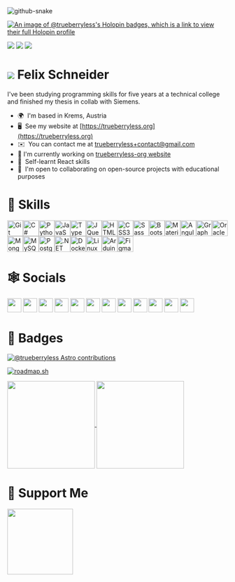 <picture>
  <source media="(prefers-color-scheme: dark)" srcset="https://raw.githubusercontent.com/trueberryless/trueberryless/output/github-contribution-grid-snake-dark.svg" />
  <source media="(prefers-color-scheme: light)" srcset="https://raw.githubusercontent.com/<github_user>/<repository>/<target_branch>/github-snake.svg" />
  <img alt="github-snake" src="https://raw.githubusercontent.com/<github_user>/<repository>/<target_branch>/github-snake.svg" />
</picture>

[![An image of @trueberryless's Holopin badges, which is a link to view their full Holopin profile](https://holopin.me/trueberryless)](https://holopin.io/@trueberryless)

![](https://img.shields.io/badge/ØWPM-80-yellow)
![](https://img.shields.io/badge/Country-Austria-blueviolet)
![](https://img.shields.io/badge/Coolness-look%20at%20the%20stats%20bro-brightgreen)

# ![](https://user-images.githubusercontent.com/18350557/176309783-0785949b-9127-417c-8b55-ab5a4333674e.gif) Felix Schneider

I've been studying programming skills for five years at a technical college and finished my thesis in collab with Siemens.

*   🌍  I'm based in Krems, Austria
*   🖥️  See my website at [https://trueberryless.org](https://trueberryless.org)
*   ✉️  You can contact me at [trueberryless+contact@gmail.com](mailto:trueberryless+contact@gmail.com)
*   🚀  I'm currently working on [trueberryless-org website](https://trueberryless-org.trueberryless.org)
*   🧠  Self-learnt React skills
*   🤝  I'm open to collaborating on open-source projects with educational purposes

# 🥷 Skills

<p align="left">
  <a href="https://git-scm.com/" target="_blank" rel="noreferrer"
    ><img
      src="https://raw.githubusercontent.com/danielcranney/readme-generator/main/public/icons/skills/git-colored.svg"
      width="36"
      height="36"
      alt="Git" /></a
  ><a
    href="https://docs.microsoft.com/en-us/dotnet/csharp/"
    target="_blank"
    rel="noreferrer"
    ><img
      src="https://raw.githubusercontent.com/danielcranney/readme-generator/main/public/icons/skills/csharp-colored.svg"
      width="36"
      height="36"
      alt="C#" /></a
  ><a href="https://www.python.org/" target="_blank" rel="noreferrer"
    ><img
      src="https://raw.githubusercontent.com/danielcranney/readme-generator/main/public/icons/skills/python-colored.svg"
      width="36"
      height="36"
      alt="Python" /></a
  ><a
    href="https://developer.mozilla.org/en-US/docs/Web/JavaScript"
    target="_blank"
    rel="noreferrer"
    ><img
      src="https://raw.githubusercontent.com/danielcranney/readme-generator/main/public/icons/skills/javascript-colored.svg"
      width="36"
      height="36"
      alt="JavaScript" /></a
  ><a href="https://www.typescriptlang.org/" target="_blank" rel="noreferrer"
    ><img
      src="https://raw.githubusercontent.com/danielcranney/readme-generator/main/public/icons/skills/typescript-colored.svg"
      width="36"
      height="36"
      alt="TypeScript" /></a
  ><a href="https://jquery.com/" target="_blank" rel="noreferrer"
    ><img
      src="https://raw.githubusercontent.com/danielcranney/readme-generator/main/public/icons/skills/jquery-colored.svg"
      width="36"
      height="36"
      alt="JQuery" /></a
  ><a
    href="https://developer.mozilla.org/en-US/docs/Glossary/HTML5"
    target="_blank"
    rel="noreferrer"
    ><img
      src="https://raw.githubusercontent.com/danielcranney/readme-generator/main/public/icons/skills/html5-colored.svg"
      width="36"
      height="36"
      alt="HTML5" /></a
  ><a href="https://www.w3.org/TR/CSS/#css" target="_blank" rel="noreferrer"
    ><img
      src="https://raw.githubusercontent.com/danielcranney/readme-generator/main/public/icons/skills/css3-colored.svg"
      width="36"
      height="36"
      alt="CSS3" /></a
  ><a href="https://sass-lang.com/" target="_blank" rel="noreferrer"
    ><img
      src="https://raw.githubusercontent.com/danielcranney/readme-generator/main/public/icons/skills/sass-colored.svg"
      width="36"
      height="36"
      alt="Sass" /></a
  ><a href="https://getbootstrap.com/" target="_blank" rel="noreferrer"
    ><img
      src="https://raw.githubusercontent.com/danielcranney/readme-generator/main/public/icons/skills/bootstrap-colored.svg"
      width="36"
      height="36"
      alt="Bootstrap" /></a
  ><a href="https://mui.com/" target="_blank" rel="noreferrer"
    ><img
      src="https://raw.githubusercontent.com/danielcranney/readme-generator/main/public/icons/skills/materialui-colored.svg"
      width="36"
      height="36"
      alt="Material UI" /></a
  ><a href="https://angular.io/" target="_blank" rel="noreferrer"
    ><img
      src="https://raw.githubusercontent.com/danielcranney/readme-generator/main/public/icons/skills/angularjs-colored.svg"
      width="36"
      height="36"
      alt="Angular" /></a
  ><a href="https://graphql.org/" target="_blank" rel="noreferrer"
    ><img
      src="https://raw.githubusercontent.com/danielcranney/readme-generator/main/public/icons/skills/graphql-colored.svg"
      width="36"
      height="36"
      alt="GraphQL" /></a
  ><a
    href="https://www.oracle.com/uk/index.html"
    target="_blank"
    rel="noreferrer"
    ><img
      src="https://raw.githubusercontent.com/danielcranney/readme-generator/main/public/icons/skills/oracle-colored.svg"
      width="36"
      height="36"
      alt="Oracle" /></a
  ><a href="https://www.mongodb.com/" target="_blank" rel="noreferrer"
    ><img
      src="https://raw.githubusercontent.com/danielcranney/readme-generator/main/public/icons/skills/mongodb-colored.svg"
      width="36"
      height="36"
      alt="MongoDB" /></a
  ><a href="https://www.mysql.com/" target="_blank" rel="noreferrer"
    ><img
      src="https://raw.githubusercontent.com/danielcranney/readme-generator/main/public/icons/skills/mysql-colored.svg"
      width="36"
      height="36"
      alt="MySQL" /></a
  ><a href="https://www.postgresql.org/" target="_blank" rel="noreferrer"
    ><img
      src="https://raw.githubusercontent.com/danielcranney/readme-generator/main/public/icons/skills/postgresql-colored.svg"
      width="36"
      height="36"
      alt="PostgreSQL" /></a
  ><a
    href="https://dotnet.microsoft.com/en-us/"
    target="_blank"
    rel="noreferrer"
    ><img
      src="https://raw.githubusercontent.com/danielcranney/readme-generator/main/public/icons/skills/dot-net-colored.svg"
      width="36"
      height="36"
      alt=".NET" /></a
  ><a href="https://www.docker.com/" target="_blank" rel="noreferrer"
    ><img
      src="https://raw.githubusercontent.com/danielcranney/readme-generator/main/public/icons/skills/docker-colored.svg"
      width="36"
      height="36"
      alt="Docker" /></a
  ><a href="https://www.linux.org" target="_blank" rel="noreferrer"
    ><img
      src="https://raw.githubusercontent.com/danielcranney/readme-generator/main/public/icons/skills/linux-colored.svg"
      width="36"
      height="36"
      alt="Linux" /></a
  ><a
    href="https://store.arduino.cc/?gclid=Cj0KCQjw2eilBhCCARIsAG0Pf8uueBifykWcsSS4LPESeGQfxGVKJYnzV7bz471XfknQJy_1VINVWM8aAkLtEALw_wcB"
    target="_blank"
    rel="noreferrer"
    ><img
      src="https://raw.githubusercontent.com/danielcranney/readme-generator/main/public/icons/skills/arduino-colored.svg"
      width="36"
      height="36"
      alt="Arduino" /></a
  ><a href="https://www.figma.com/" target="_blank" rel="noreferrer"
    ><img
      src="https://raw.githubusercontent.com/danielcranney/readme-generator/main/public/icons/skills/figma-colored.svg"
      width="36"
      height="36"
      alt="Figma"
  /></a>
</p>

# 🕸️ Socials

<p align="left">
  <a href="https://www.codepen.io/trueberryless" target="_blank" rel="noreferrer">
    <img
      src="https://raw.githubusercontent.com/danielcranney/readme-generator/main/public/icons/socials/codepen-dark.svg"
      width="32"
      height="32"
    /></a>
  <a href="https://discord.com/users/trueberryless" target="_blank" rel="noreferrer">
    <img
      src="https://raw.githubusercontent.com/danielcranney/readme-generator/main/public/icons/socials/discord.svg"
      width="32"
      height="32"
    /></a>
  <a href="https://www.dribbble.com/trueberryless" target="_blank" rel="noreferrer">
    <img
      src="https://raw.githubusercontent.com/danielcranney/readme-generator/main/public/icons/socials/dribbble.svg"
      width="32"
      height="32"
    /></a>
  <a href="https://www.facebook.com/trueberryless" target="_blank" rel="noreferrer">
    <img
      src="https://raw.githubusercontent.com/danielcranney/readme-generator/main/public/icons/socials/facebook-dark.svg"
      width="32"
      height="32"
    /></a>
  <a href="https://www.github.com/trueberryless" target="_blank" rel="noreferrer">
    <img
      src="https://raw.githubusercontent.com/danielcranney/readme-generator/main/public/icons/socials/github-dark.svg"
      width="32"
      height="32"
    /></a>
  <a href="http://www.instagram.com/trueberryless" target="_blank" rel="noreferrer">
    <img
      src="https://raw.githubusercontent.com/danielcranney/readme-generator/main/public/icons/socials/instagram.svg"
      width="32"
      height="32"
    /></a>
  <a href="https://www.linkedin.com/in/trueberryless" target="_blank" rel="noreferrer">
    <img
      src="https://raw.githubusercontent.com/danielcranney/readme-generator/main/public/icons/socials/linkedin.svg"
      width="32"
      height="32"
    /></a>
  <a href="https://www.stackoverflow.com/users/trueberryless" target="_blank" rel="noreferrer">
    <img
      src="https://raw.githubusercontent.com/danielcranney/readme-generator/main/public/icons/socials/stackoverflow.svg"
      width="32"
      height="32"
    /></a>
  <a href="https://www.x.com/trueberryless" target="_blank" rel="noreferrer">
    <img
      src="https://raw.githubusercontent.com/danielcranney/readme-generator/main/public/icons/socials/twitter-dark.svg"
      width="32"
      height="32"
    /></a>
  <a href="https://www.youtube.com/@trueberryless" target="_blank" rel="noreferrer">
    <img
      src="https://raw.githubusercontent.com/danielcranney/readme-generator/main/public/icons/socials/youtube.svg"
      width="32"
      height="32"
    /></a>
  <a href="https://www.twitch.tv/trueberryless" target="_blank" rel="noreferrer">
    <img
      src="https://raw.githubusercontent.com/danielcranney/readme-generator/main/public/icons/socials/twitch.svg"
      width="32"
      height="32"
    /></a>
  <a href="https://linktr.ee/trueberryless" target="_blank" rel="noreferrer">
    <img
      src="https://api.blog.production.linktr.ee/wp-content/uploads/2022/06/Avatar-Symbol-Canopy.png"
      width="32"
      height="32"
    /></a>
</p>

# 🚀 Badges

[![@trueberryless Astro contributions](https://astro.badg.es/v2/contributor/trueberryless.svg)](https://astro.badg.es/contributor/trueberryless/)

[![roadmap.sh](https://roadmap.sh/card/wide/672cbb3f31d65c235d3e2235?variant=dark&roadmaps=frontend%2Cbackend%2Cdocker%2Ckubernetes)](https://roadmap.sh)

<a href="https://github.com/anuraghazra/github-readme-stats">
  <img height=200 align="center" src="https://github-readme-stats.vercel.app/api?username=trueberryless" />
</a>
<a href="https://github.com/anuraghazra/convoychat">
  <img height=200 align="center" src="https://github-readme-stats.vercel.app/api/top-langs?username=trueberryless&layout=compact&langs_count=8&card_width=320" />
</a>


# 🫶 Support Me

<a href="https://www.ko-fi.com/trueberryless"><img src="https://storage.ko-fi.com/cdn/kofi2.png?v=3" width="150"/></a>

